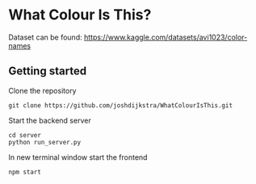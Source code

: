 # What Colour Is This?

Dataset can be found: https://www.kaggle.com/datasets/avi1023/color-names

## Getting started

Clone the repository
```
git clone https://github.com/joshdijkstra/WhatColourIsThis.git
```

Start the backend server
```
cd server
python run_server.py
```

In new terminal window start the frontend
```
npm start
```
